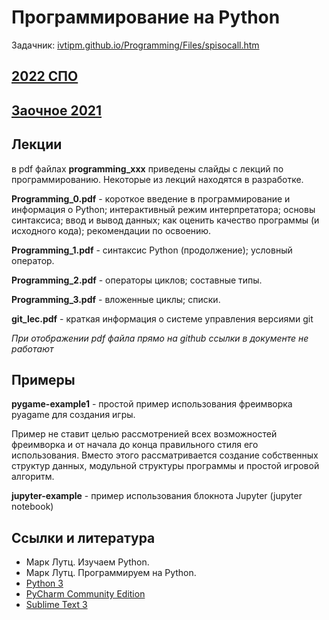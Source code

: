 # Программирование на Python

Задачник: [ivtipm.github.io/Programming/Files/spisocall.htm](https://ivtipm.github.io/Programming/Files/spisocall.htm)

## [2022 СПО](2022_s/plan1.md)

## [Заочное 2021](https://github.com/VetrovSV/Programming/blob/master/dist-2021/readme.md)

## Лекции
в pdf файлах **programming_xxx** приведены слайды с лекций по программированию. Некоторые из лекций находятся в разработке.

**Programming_0.pdf** - короткое введение в программирование и информация о Python; интерактивный режим интерпретатора; основы синтаксиса; ввод и вывод данных; как оценить качество программы (и исходного кода); рекомендации по освоению.

**Programming_1.pdf** - синтаксис Python (продолжение); условный оператор.

**Programming_2.pdf** - операторы циклов; составные типы.

**Programming_3.pdf** - вложенные циклы; списки. 


**git_lec.pdf** - краткая информация о системе управления версиями git


*При отображении pdf файла прямо на github ссылки в документе не работают*

## Примеры
**pygame-example1** - простой пример использования фреимворка pyagame для создания игры. 

Пример не ставит целью рассмотренией всех возможностей фреимворка и от начала до конца правильного стиля его использования. Вместо этого рассматривается создание собственных структур данных, модульной структуры программы и простой игровой алгоритм. 

**jupyter-example** - пример использования блокнота Jupyter (jupyter notebook)


## Ссылки и литература
- Марк Лутц. Изучаем Python.
- Марк Лутц. Программируем на Python.
- [Python 3](https://www.python.org/downloads/)
- [PyCharm Community Edition](https://www.jetbrains.com/ru-ru/pycharm/)
- [Sublime Text 3](https://www.sublimetext.com/3)
